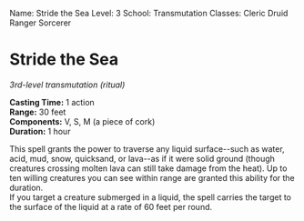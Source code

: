 Name: Stride the Sea
Level: 3
School: Transmutation
Classes: Cleric
         Druid
         Ranger
         Sorcerer

# Stride the Sea
_3rd-level transmutation (ritual)_ 

**Casting Time:** 1 action   
**Range:** 30 feet    
**Components:** V, S, M (a piece of cork)    
**Duration:** 1 hour    

This spell grants the power to traverse any liquid surface--such as water, acid, mud, snow, quicksand, or lava--as if it were solid ground (though creatures crossing molten lava can still take damage from the heat). Up to ten willing creatures you can see within range are granted this ability for the duration.    
If you target a creature submerged in a liquid, the spell carries the target to the surface of the liquid at a rate of 60 feet per round.